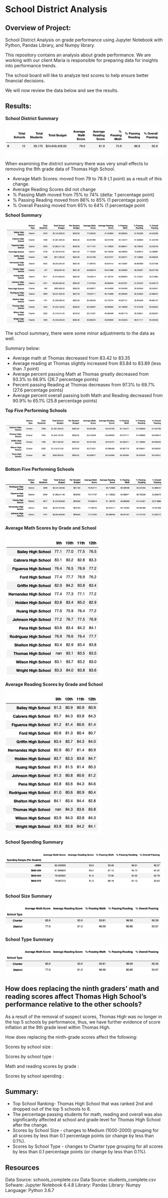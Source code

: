 # School District Analysis

## Overview of Project:

School District Analysis on grade performance using Jupyter Notebook with Python, Pandas Library, and Numpy library.

This repository contains an analysis about grade performance. We are working with our client Maria is responsible for preparing data for insights into performance trends. 

The school board will like to analyze test scores to help ensure better financial decisions.

We will now review the data below and see the results.

## Results:

**School District Summary**

![This is an image](https://github.com/ABorden23/School_District_Analysis/blob/main/Resources/Resources/District%20Summary%20df.png)

When examining the district summary there was very small effects to removing the 9th grade data of Thomas High School.

* Average Math Scores: moved from 79 to 78.9 (.1 point) as a result of this change.
* Average Reading Scores did not change
* % Passing Math moved from 75% to 74% (delta: 1 percentage point)
* % Passing Reading moved from 86% to 85% (1 percentage point)
* % Overall Passing moved from 65% to 64% (1 percentage point

**School Summary**

![This is an image](https://github.com/ABorden23/School_District_Analysis/blob/main/Resources/Resources/School%20Summary%20df.png)

The school summary, there were some minor adjustments to the data as well.

Summary below:

* Average math at Thomas decreased from 83.42 to 83.35
* Average reading at Thomas slightly increased from 83.84 to 83.89 (less than .1 point)
* Average percent passing Math at Thomas greatly decreased from 93.3% to 66.9% (26.7 percentage points)
* Percent passing Reading at Thomas decreases from 97.3% to 69.7% (27.6 percentage points)
* Average percent overall passing both Math and Reading decreased from 90.9% to 65.1% (25.8 percentage points)

**Top Five Performing Schools**

![This is an image](https://github.com/ABorden23/School_District_Analysis/blob/main/Resources/Resources/Top%205%20Schools%20df.png)

**Bottom Five Performing Schools**

![This is an image](https://github.com/ABorden23/School_District_Analysis/blob/main/Resources/Resources/Bottom%205%20Schools%20df.png)

**Average Math Scores by Grade and School**

![This is an image](https://github.com/ABorden23/School_District_Analysis/blob/main/Resources/Resources/Average%20Math%20Scores%20df.png)

**Average Reading Scores by Grade and School**

![This is an image](https://github.com/ABorden23/School_District_Analysis/blob/main/Resources/Resources/Average%20Reading%20Scores%20df.png)

**School Spending Summary**

![This is an image](https://github.com/ABorden23/School_District_Analysis/blob/main/Resources/Resources/School%20Spending%20Summary%20df.png)

**School Size Summary**

![This is an image](https://github.com/ABorden23/School_District_Analysis/blob/main/Resources/Resources/School%20Type%20Summary%20df.png)

**School Type Summary**

![This is an image](https://github.com/ABorden23/School_District_Analysis/blob/main/Resources/Resources/School%20Type%20Summary%20df.png)


## How does replacing the ninth graders’ math and reading scores affect Thomas High School’s performance relative to the other schools?

As a result of the removal of suspect scores, Thomas High was no longer in the top 5 schools by performance, thus, we have further evidence of score inflation at the 9th grade level within Thomas High.

How does replacing the ninth-grade scores affect the following:

Scores by school size :

Scores by school type :

Math and reading scores by grade :

Scores by school spending :

## Summary: 

* Top School Ranking- Thomas High School that was ranked 2nd and dropped out of the top 5 schools to 8.
* The percentage passing students for math, reading and overall was also significantly affected at school and grade level for Thomas High School after the   change. 
* Scores by School Size - changes to Medium (1000-2000) grouping for all scores by less than 0.1 percentage points (or change by less than 0.1%).
* Scores by School Type - changes to Charter type grouping for all scores by less than 0.1 percentage points (or change by less than 0.1%).

## Resources
Data Source: schools_complete.csv
Data Source: students_complete.csv
Sofware: Jupyter Notebook 6.4.8
Library: Pandas
Library: Numpy
Language: Python 3.6.7
